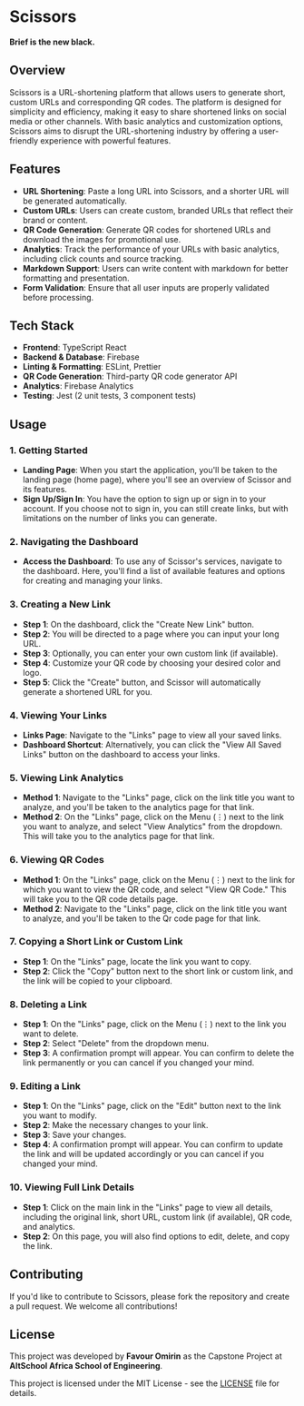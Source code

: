 
# Scissors

**Brief is the new black.**

## Overview

Scissors is a URL-shortening platform that allows users to generate short, custom URLs and corresponding QR codes. The platform is designed for simplicity and efficiency, making it easy to share shortened links on social media or other channels. With basic analytics and customization options, Scissors aims to disrupt the URL-shortening industry by offering a user-friendly experience with powerful features.

## Features

- **URL Shortening**: Paste a long URL into Scissors, and a shorter URL will be generated automatically.
- **Custom URLs**: Users can create custom, branded URLs that reflect their brand or content.
- **QR Code Generation**: Generate QR codes for shortened URLs and download the images for promotional use.
- **Analytics**: Track the performance of your URLs with basic analytics, including click counts and source tracking.
- **Markdown Support**: Users can write content with markdown for better formatting and presentation.
- **Form Validation**: Ensure that all user inputs are properly validated before processing.

## Tech Stack

- **Frontend**: TypeScript React
- **Backend & Database**: Firebase
- **Linting & Formatting**: ESLint, Prettier
- **QR Code Generation**: Third-party QR code generator API
- **Analytics**: Firebase Analytics
- **Testing**: Jest (2 unit tests, 3 component tests)

## Usage

### 1. Getting Started

- **Landing Page**: When you start the application, you'll be taken to the landing page (home page), where you'll see an overview of Scissor and its features.
- **Sign Up/Sign In**: You have the option to sign up or sign in to your account. If you choose not to sign in, you can still create links, but with limitations on the number of links you can generate.

### 2. Navigating the Dashboard

- **Access the Dashboard**: To use any of Scissor's services, navigate to the dashboard. Here, you'll find a list of available features and options for creating and managing your links.

### 3. Creating a New Link

- **Step 1**: On the dashboard, click the "Create New Link" button.
- **Step 2**: You will be directed to a page where you can input your long URL.
- **Step 3**: Optionally, you can enter your own custom link (if available).
- **Step 4**: Customize your QR code by choosing your desired color and logo.
- **Step 5**: Click the "Create" button, and Scissor will automatically generate a shortened URL for you.

### 4. Viewing Your Links

- **Links Page**: Navigate to the "Links" page to view all your saved links.
- **Dashboard Shortcut**: Alternatively, you can click the "View All Saved Links" button on the dashboard to access your links.

### 5. Viewing Link Analytics

- **Method 1**: Navigate to the "Links" page, click on the link title you want to analyze, and you'll be taken to the analytics page for that link.
- **Method 2**: On the "Links" page, click on the Menu (⋮) next to the link you want to analyze, and select "View Analytics" from the dropdown. This will take you to the analytics page for that link.

### 6. Viewing QR Codes

- **Method 1**: On the "Links" page, click on the Menu (⋮) next to the link for which you want to view the QR code, and select "View QR Code." This will take you to the QR code details page.
- **Method 2**: Navigate to the "Links" page, click on the link title you want to analyze, and you'll be taken to the Qr code page for that link.
  
### 7. Copying a Short Link or Custom Link

- **Step 1**: On the "Links" page, locate the link you want to copy.
- **Step 2**: Click the "Copy" button next to the short link or custom link, and the link will be copied to your clipboard.

### 8. Deleting a Link

- **Step 1**: On the "Links" page, click on the Menu (⋮) next to the link you want to delete.
- **Step 2**: Select "Delete" from the dropdown menu.
- **Step 3**: A confirmation prompt will appear. You can confirm to delete the link permanently or you can cancel if you changed your mind.

### 9. Editing a Link

- **Step 1**: On the "Links" page, click on the "Edit" button next to the link you want to modify.
- **Step 2**: Make the necessary changes to your link.
- **Step 3**: Save your changes.
- **Step 4**: A confirmation prompt will appear. You can confirm to update the link and will be updated accordingly or you can cancel if you changed your mind.

### 10. Viewing Full Link Details

- **Step 1**: Click on the main link in the "Links" page to view all details, including the original link, short URL, custom link (if available), QR code, and analytics.
- **Step 2**: On this page, you will also find options to edit, delete, and copy the link.

## Contributing

If you'd like to contribute to Scissors, please fork the repository and create a pull request. We welcome all contributions!

## License

This project was developed by **Favour Omirin** as the Capstone Project at **AltSchool Africa School of Engineering**.

This project is licensed under the MIT License - see the [LICENSE](LICENSE) file for details.


